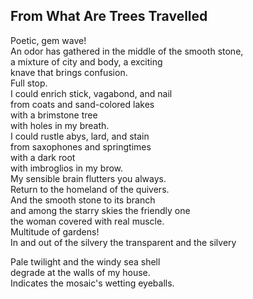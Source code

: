 From What Are Trees Travelled
-----------------------------
Poetic, gem wave!  
An odor has gathered in the middle of the smooth stone,  
a mixture of city and body, a exciting  
knave that brings confusion.  
Full stop.  
I could enrich stick, vagabond, and nail  
from coats and sand-colored lakes  
with a brimstone tree  
with holes in my breath.  
I could rustle abys, lard, and stain  
from saxophones and springtimes  
with a dark root  
with imbroglios in my brow.  
My sensible brain flutters you always.  
Return to the homeland of the quivers.  
And the smooth stone to its branch  
and among the starry skies the friendly one  
the woman covered with real muscle.  
Multitude of gardens!  
In and out of the silvery the transparent and the silvery  
  
Pale twilight and the windy sea shell  
degrade at the walls of my house.  
Indicates the mosaic's wetting eyeballs.  
